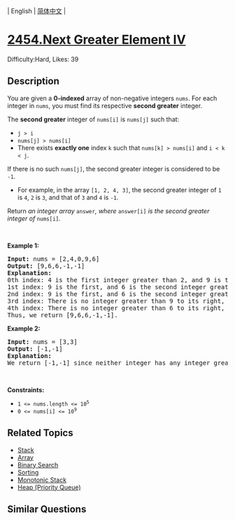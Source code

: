
| English | [简体中文](problem_zh.md) |

# [2454.Next Greater Element IV](https://leetcode.com/problems/next-greater-element-iv/)
Difficulty:Hard, Likes: 39

## Description

<p>You are given a <strong>0-indexed</strong> array of non-negative integers <code>nums</code>. For each integer in <code>nums</code>, you must find its respective <strong>second greater</strong> integer.</p>

<p>The <strong>second greater</strong> integer of <code>nums[i]</code> is <code>nums[j]</code> such that:</p>

<ul>
	<li><code>j &gt; i</code></li>
	<li><code>nums[j] &gt; nums[i]</code></li>
	<li>There exists <strong>exactly one</strong> index <code>k</code> such that <code>nums[k] &gt; nums[i]</code> and <code>i &lt; k &lt; j</code>.</li>
</ul>

<p>If there is no such <code>nums[j]</code>, the second greater integer is considered to be <code>-1</code>.</p>

<ul>
	<li>For example, in the array <code>[1, 2, 4, 3]</code>, the second greater integer of <code>1</code> is <code>4</code>, <code>2</code> is <code>3</code>,&nbsp;and that of <code>3</code> and <code>4</code> is <code>-1</code>.</li>
</ul>

<p>Return<em> an integer array </em><code>answer</code><em>, where </em><code>answer[i]</code><em> is the second greater integer of </em><code>nums[i]</code><em>.</em></p>

<p>&nbsp;</p>
<p><strong class="example">Example 1:</strong></p>

<pre>
<strong>Input:</strong> nums = [2,4,0,9,6]
<strong>Output:</strong> [9,6,6,-1,-1]
<strong>Explanation:</strong>
0th index: 4 is the first integer greater than 2, and 9 is the second integer greater than 2, to the right of 2.
1st index: 9 is the first, and 6 is the second integer greater than 4, to the right of 4.
2nd index: 9 is the first, and 6 is the second integer greater than 0, to the right of 0.
3rd index: There is no integer greater than 9 to its right, so the second greater integer is considered to be -1.
4th index: There is no integer greater than 6 to its right, so the second greater integer is considered to be -1.
Thus, we return [9,6,6,-1,-1].
</pre>

<p><strong class="example">Example 2:</strong></p>

<pre>
<strong>Input:</strong> nums = [3,3]
<strong>Output:</strong> [-1,-1]
<strong>Explanation:</strong>
We return [-1,-1] since neither integer has any integer greater than it.
</pre>

<p>&nbsp;</p>
<p><strong>Constraints:</strong></p>

<ul>
	<li><code>1 &lt;= nums.length &lt;= 10<sup>5</sup></code></li>
	<li><code>0 &lt;= nums[i] &lt;= 10<sup>9</sup></code></li>
</ul>


## Related Topics

- [Stack](https://leetcode.com/tag/stack/)
- [Array](https://leetcode.com/tag/array/)
- [Binary Search](https://leetcode.com/tag/binary-search/)
- [Sorting](https://leetcode.com/tag/sorting/)
- [Monotonic Stack](https://leetcode.com/tag/monotonic-stack/)
- [Heap (Priority Queue)](https://leetcode.com/tag/heap-priority-queue/)

## Similar Questions

